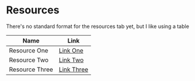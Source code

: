 # Resources

There's no standard format for the resources tab yet, but I like using a table

| Name | Link |
| --- | --- |
| Resource One | [Link One](https://introweb.tech) |
| Resource Two | [Link Two](https://introweb.tech) |
| Resource Three | [Link Three](https://introweb.tech) |
